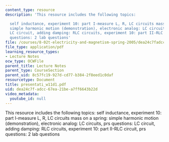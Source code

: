```yaml
---
content_type: resource
description: 'This resource includes the following topics:

  self inductance, experiment 10: part I-measure L, R, LC circuits mass on a spring:
  simple harmonic motion (demonstration), electronic analog: LC circuits, prs questions:
  LC circuit, adding damping: RLC circuits, experiment 10: part II-RLC circuit, prs
  questions: 2 lab questions'
file: /courses/8-02t-electricity-and-magnetism-spring-2005/dea24c7fadcc67ea21bea7ff6643b22d_presentati_w11d1.pdf
file_type: application/pdf
learning_resource_types:
- Lecture Notes
ocw_type: OCWFile
parent_title: Lecture Notes
parent_type: CourseSection
parent_uid: 8c57fc19-927d-cd77-b384-2f8eed1c0daf
resourcetype: Document
title: presentati_w11d1.pdf
uid: dea24c7f-adcc-67ea-21be-a7ff6643b22d
video_metadata:
  youtube_id: null
---
```

This resource includes the following topics:
self inductance, experiment 10: part I-measure L, R, LC circuits mass on a spring: simple harmonic motion (demonstration), electronic analog: LC circuits, prs questions: LC circuit, adding damping: RLC circuits, experiment 10: part II-RLC circuit, prs questions: 2 lab questions

